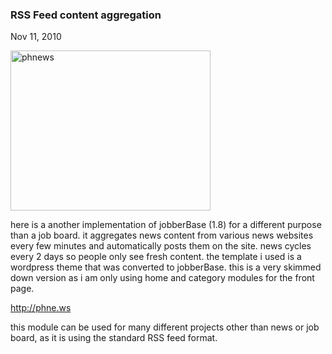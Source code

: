 ### RSS Feed content aggregation 

Nov 11, 2010

<img alt="phnews" class="alignleft size-full wp-image-1404" height="256" src="http://www.redjumpsuit.net/wp-content/uploads/2010/11/phnews.png" title="phnews" width="320"/>

 here is a another implementation of jobberBase (1.8) for a different purpose than a job board. it aggregates news content from various news websites every few minutes and automatically posts them on the site. news cycles every 2 days so people only see fresh content. the template i used is a wordpress theme that was converted to jobberBase. this is a very skimmed down version as i am only using home and category modules for the front page.

<a href="http://phne.ws" target="_blank">http://phne.ws</a>

this module can be used for many different projects other than news or job board, as it is using the standard RSS feed format.